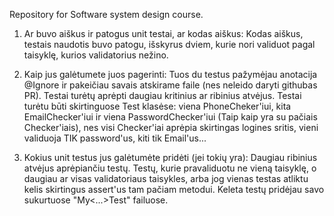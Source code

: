Repository for Software system design course.

1. Ar buvo aiškus ir patogus unit testai, ar kodas aiškus:
Kodas aiškus, testais naudotis buvo patogu, išskyrus dviem, kurie nori validuot pagal taisyklę, kurios validatorius nežino.
	
2. Kaip jus galėtumete juos pagerinti:
Tuos du testus pažymėjau anotacija @Ignore ir pakeičiau savais atskirame faile (nes neleido daryti githubas PR).
Testai turėtų aprėpti daugiau kritinius ar ribinius atvėjus.
Testai turėtu būti skirtinguose Test klasėse: viena PhoneCheker'iui, kita EmailChecker'iui ir viena PasswordChecker'iui (Taip kaip yra su pačiais Checker'iais), nes visi Checker'iai aprėpia skirtingas logines sritis, vieni validuoja TIK password'us, kiti tik Email'us...

3. Kokius unit testus jus galėtumėte pridėti (jei tokių yra):
Daugiau ribinius atvėjus aprėpiančiu testų. Testų, kurie pravaliduotu ne vieną taisyklę, o daugiau ar visas validatoriaus taisykles, arba jog vienas testas atliktu kelis skirtingus assert'us tam pačiam metodui.
Keleta testų pridėjau savo sukurtuose "My<...>Test" failuose.
